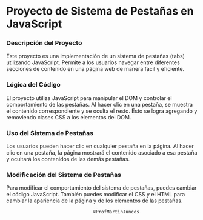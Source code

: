 # Proyecto de Sistema de Pestañas en JavaScript

### Descripción del Proyecto

Este proyecto es una implementación de un sistema de pestañas (tabs) utilizando JavaScript. Permite a los usuarios navegar entre diferentes secciones de contenido en una página web de manera fácil y eficiente.

### Lógica del Código

El proyecto utiliza JavaScript para manipular el DOM y controlar el comportamiento de las pestañas. Al hacer clic en una pestaña, se muestra el contenido correspondiente y se oculta el resto. Esto se logra agregando y removiendo clases CSS a los elementos del DOM.

### Uso del Sistema de Pestañas

Los usuarios pueden hacer clic en cualquier pestaña en la página. Al hacer clic en una pestaña, la página mostrará el contenido asociado a esa pestaña y ocultará los contenidos de las demás pestañas.

### Modificación del Sistema de Pestañas

Para modificar el comportamiento del sistema de pestañas, puedes cambiar el código JavaScript. También puedes modificar el CSS y el HTML para cambiar la apariencia de la página y de los elementos de las pestañas.

                                    ©ProfMartinJuncos
